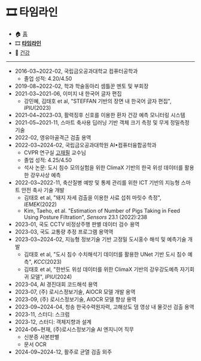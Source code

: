 # 🎞️ 타임라인

- 🏠 [홈](/index.md)
- 🎞️ [**타임라인**](/timeline.md)
- 💪 [건강](/health.md)

- - -

- 2016-03~2022-02, 국립금오공과대학교 컴퓨터공학과
    - 졸업 성적: 4.20/4.50
- 2019-08~2022-02, 학과 학술동아리 셈틀꾼 멘토 및 부회장
- 2021-03~2021-06, 이미지 내 한국어 글자 편집
    - 강민혜, 김태호 et al, "STEFFAN 기반의 장면 내 한국어 글자 편집", *IPIU*(2023)
- 2021-04~2023-03, 활력징후 신호를 이용한 환자 건강 예측 모니터링 시스템
- 2021-05~2021-11, 스마트 축사용 딥러닝 기반 객체 크기 측정 및 무게 정밀측정 기술
- 2022-02, 영유아골격근 검출 용역
- 2022-03~2024-02, 국립금오공과대학원 AI•컴퓨터융합공학과
    - CVPR 연구실 [고재필](http://cvpr.kumoh.ac.kr/nonezero/) 교수님
    - 졸업 성적: 4.25/4.50
    - 석사 논문: 도시 침수 모의실험을 위한 ClimaX 기반의 한국 위성 데이터를 활용한 강우사상 예측
- 2022-03~2022-11, 축산질병 예방 및 통제 관리를 위한 ICT 기반의 지능형 스마트 안전 축사 기술 개발
    - 김태호 et al, "돼지 자세 검출을 이용한 사료 섭취 마릿수 측정", *IEMEK*(2022)
    - Kim, Taeho, et al. "Estimation of Number of Pigs Taking in Feed Using Posture Filtration", *Sensors* 23.1 (2022):238
- 2023-01, 국도 CCTV 비정상주행 판별 데이터 검수 용역
- 2023-03, 국도 교통량 추정 프로그램 용역역
- 2023-03~2024-02, 지능형 정보기술 기반 고정밀 도시홍수 해석 및 예측기술 개발
    - 김태호 et al, "도시 침수 수치해석기 데이터를 활용한 UNet 기반 도시 침수 예측", *KCC*(2023)
    - 김태호 et al, "한반도 위성 데이터를 위한 ClimaX 기반의 강우강도예측 자기회귀 모델", *IPIU*(2024)
- 2023-04, AI 경진대회 코드해석 용역
- 2023-07, (주) 로시스정보기술, AIOCR 모델 개발 용역
- 2023-09, (주) 로시스정보기술, AIOCR 모델 향상 용역
- 2023-09~2024-04, 청송 한국수력원자력, 고해상도 댐 영상 내 물갓선 검출 용역
- 2023-11, 스터디: 스크럼
- 2023-12, 스터디: 객체지향과 설계
- 2024-06~현재, (주)로시스정보기술 AI 엔지니어 직무
    - 신분증 사본판별
    - 문서 OCR
- 2024-09~2024-12, 활주로 균열 검출 외주